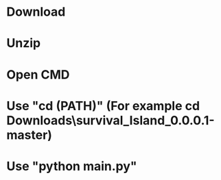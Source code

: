 # Download
# Unzip
# Open CMD
# Use "cd \(PATH)\" (For example cd Downloads\survival_Island_0.0.0.1-master)
# Use "python main.py"
